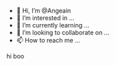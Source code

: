 - 👋 Hi, I’m @Angeain
- 👀 I’m interested in ...
- 🌱 I’m currently learning ...
- 💞️ I’m looking to collaborate on ...
- 📫 How to reach me ...

<!---
Angeain/Angeain is a ✨ special ✨ repository because its `README.md` (this file) appears on your GitHub profile.
You can click the Preview link to take a look at your changes.
--->
hi boo
